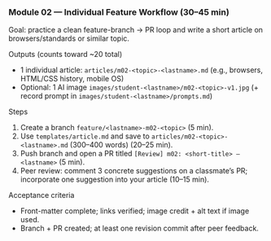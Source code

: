 ### Module 02 — Individual Feature Workflow (30–45 min)

Goal: practice a clean feature-branch → PR loop and write a short article on browsers/standards or similar topic.

Outputs (counts toward ~20 total)
- 1 individual article: `articles/m02-<topic>-<lastname>.md` (e.g., browsers, HTML/CSS history, mobile OS)
- Optional: 1 AI image `images/student-<lastname>/m02-<topic>-v1.jpg` (+ record prompt in `images/student-<lastname>/prompts.md`)

Steps
1) Create a branch `feature/<lastname>-m02-<topic>` (5 min).
2) Use `templates/article.md` and save to `articles/m02-<topic>-<lastname>.md` (300–400 words) (20–25 min).
3) Push branch and open a PR titled `[Review] m02: <short-title> — <lastname>` (5 min).
4) Peer review: comment 3 concrete suggestions on a classmate’s PR; incorporate one suggestion into your article (10–15 min).

Acceptance criteria
- Front-matter complete; links verified; image credit + alt text if image used.
- Branch + PR created; at least one revision commit after peer feedback.
